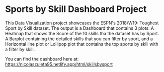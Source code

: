 # Sports by Skill Dashboard Project

This Data Visualization project showcases the ESPN's 2018/W19: Toughest Sport by Skill dataset. The output is a Dashboard that contains 3 plots: A Heatmap that shows the Score of the 10 skills tha the dataset has by Sport. A Barplot containing the detailed skills that you can filter by sport, and a Horizontal line plot or Lollipop plot that contains the top sports by skill with a filter by skill.

You can find the dashboard here at: https://nicolaszuleta95.netlify.app/html/skillsbysport
